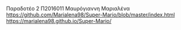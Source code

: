 Παραδοτέο 2
Π2016011 Μαυρόγιαννη Μαριαλένα
https://github.com/Marialena98/Super-Mario/blob/master/index.html
https://marialena98.github.io/Super-Mario/

